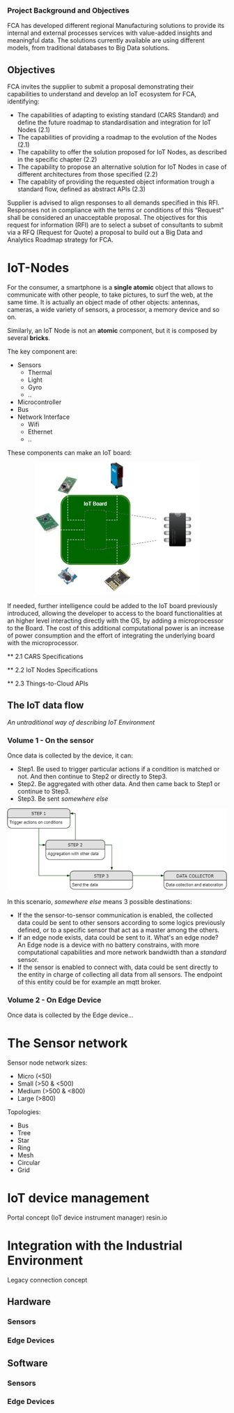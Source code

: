 ### Project Background and Objectives  
FCA has developed different regional Manufacturing solutions to provide its internal and external processes services with value-added insights and meaningful data. The solutions currently available are using different models, from traditional databases to Big Data solutions.  

##	Objectives
FCA invites the supplier to submit a proposal demonstrating their capabilities to understand and develop an IoT ecosystem for FCA, identifying:  

-	The capabilities of adapting to existing standard (CARS Standard) and define the future roadmap to standardisation and integration for IoT Nodes (2.1)  
-	The capabilities of providing a roadmap to the evolution of the Nodes (2.1)  
- The capability to offer the solution proposed for IoT Nodes, as described in the specific chapter (2.2)  
- The capability to propose an alternative solution for IoT Nodes in case of different architectures from those specified (2.2)  
-	The capablity of providing the requested object information trough a standard flow, defined as abstract APIs (2.3)  

Supplier is advised to align responses to all demands specified in this RFI. Responses not in compliance with the terms or conditions of this “Request” shall be considered an unacceptable proposal.
The objectives for this request for information (RFI) are to select a subset of consultants to submit via a RFQ (Request for Quote) a proposal to build out a Big Data and Analytics Roadmap strategy for FCA.


# IoT-Nodes

For the consumer, a smartphone is a **single atomic** object that allows to communicate with other people, to take pictures, to surf the web, at the same time. It is actually an object made of other objects: antennas, cameras, a wide variety of sensors, a processor, a memory device and so on.

Similarly, an IoT Node is not an **atomic** component, but it is composed by several **bricks**.

The key component are:
- Sensors
  - Thermal
  - Light
  - Gyro
  - ..
- Microcontroller
- Bus
- Network Interface
  - Wifi
  - Ethernet
  - ..
  
These components can make an IoT board:

<div style="text-align:center"><img src ="https://raw.githubusercontent.com/FabioPerrone/IoT-Nodes/master/iotboard.png" /></div>

If needed, further intelligence could be added to the IoT board previously introduced, allowing the developer to access to the board functionalities at an higher level interacting directly with the OS, by adding a microprocessor to the Board. The cost of this additional computational power is an increase of power consumption and the effort of integrating the underlying board with the microprocessor.

** 2.1 CARS Specifications  
  
** 2.2 IoT Nodes Specifications  
  
** 2.3 Things-to-Cloud APIs  
  
  

## The IoT data flow

*An untraditional way of describing IoT Environment*

### Volume 1 - On the sensor
Once data is collected by the device, it can:
- Step1. Be used to trigger particular actions if a condition is matched or not. And then continue to Step2 or directly to Step3.
- Step2. Be aggregated with other data. And then came back to Step1 or continue to Step3.
- Step3. Be sent *somewhere else* 

<div style="text-align:center"><img src ="https://raw.githubusercontent.com/FabioPerrone/IoT-Nodes/master/iotnodesteps.png" /></div>
  
In this scenario, *somewhere else* means 3 possible destinations:
  - If the the sensor-to-sensor communication is enabled, the collected data could be sent to other sensors according to some logics previously defined, or to a specific sensor that act as a master among the others.
  - If an edge node exists, data could be sent to it. What's an edge node? An Edge node is a device with no battery constrains, with more computational capabilities and more network bandwidth than a *standard* sensor.
  - If the sensor is enabled to connect with, data could be sent directly to the entity in charge of collecting all data from all sensors. The endpoint of this entity could be for example an mqtt broker.
  
### Volume 2 - On Edge Device

Once data is collected by the Edge device...


# The Sensor network

Sensor node network sizes:
  - Micro     (<50)
  - Small     (>50 & <500)
  - Medium    (>500 & <800)  
  - Large     (>800)  

Topologies:
  - Bus
  - Tree
  - Star
  - Ring
  - Mesh
  - Circular
  - Grid

# IoT device management

Portal concept (IoT device instrument manager) resin.io  


# Integration with the Industrial Environment

Legacy connection concept  


## Hardware
  ### Sensors
  
  ### Edge Devices
  
## Software
  ### Sensors
  
  ### Edge Devices

